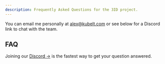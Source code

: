 ```yaml
---
description: Frequently Asked Questions for the 3ID project.
---
```


You can email me personally at [alex@kubelt.com](mailto:alex@kubelt.com) or see below for a Discord link to chat with the team.

## FAQ

Joining our [Discord →](https://discord.gg/UgwAsJf6C5) is the fastest way to get your question answered.
